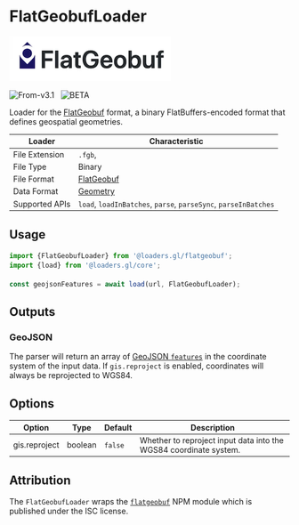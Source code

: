 # FlatGeobufLoader

![flatgeobuf-logo](../images/flatgeobuf-logo.png)

<p class="badges">
  <img src="https://img.shields.io/badge/From-v3.1-blue.svg?style=flat-square" alt="From-v3.1" />
  &nbsp;
	<img src="https://img.shields.io/badge/-BETA-teal.svg" alt="BETA" />
</p>

Loader for the [FlatGeobuf](/docs/modules/flatgeobuf/formats/flatgeobuf) format, a binary FlatBuffers-encoded format that defines geospatial geometries.

| Loader         | Characteristic                                                  |
| -------------- | --------------------------------------------------------------- |
| File Extension | `.fgb`,                                                         |
| File Type      | Binary                                                          |
| File Format    | [FlatGeobuf](/docs/modules/flatgeobuf/formats/flatgeobuf)       |
| Data Format    | [Geometry](/docs/specifications/category-gis)                   |
| Supported APIs | `load`, `loadInBatches`, `parse`, `parseSync`, `parseInBatches` |

## Usage

```typescript
import {FlatGeobufLoader} from '@loaders.gl/flatgeobuf';
import {load} from '@loaders.gl/core';

const geojsonFeatures = await load(url, FlatGeobufLoader);
```

## Outputs

### GeoJSON

The parser will return an array of [GeoJSON `features`](https://tools.ietf.org/html/rfc7946) in the coordinate system of the input data. If `gis.reproject` is enabled, coordinates will always be reprojected to WGS84.

## Options

| Option        | Type    | Default | Description                                                       |
| ------------- | ------- | ------- | ----------------------------------------------------------------- |
| gis.reproject | boolean | `false` | Whether to reproject input data into the WGS84 coordinate system. |

## Attribution

The `FlatGeobufLoader` wraps the [`flatgeobuf`](https://github.com/bjornharrtell/flatgeobuf) NPM module which is published under the ISC license.

